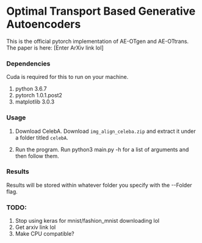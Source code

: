 # Optimal Transport Based Generative Autoencoders

This is the official pytorch implementation of AE-OTgen and AE-OTtrans. The 
paper is here: [Enter ArXiv link lol]

### Dependencies

Cuda is required for this to run on your machine.

1. python 3.6.7
2. pytorch 1.0.1.post2
3. matplotlib 3.0.3

### Usage

1. Download CelebA.
Download ```img_align_celeba.zip``` and extract it under a folder titled 
```celebA```.

2. Run the program.
Run python3 main.py -h for a list of arguments and then follow them.

### Results
Results will be stored within whatever folder you specify with the --Folder 
flag.

### TODO:
1. Stop using keras for mnist/fashion_mnist downloading lol
2. Get arxiv link lol
3. Make CPU compatible?